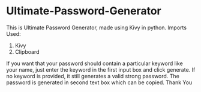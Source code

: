 # Ultimate-Password-Generator
This is Ultimate Password Generator, made using Kivy in python.
Imports Used:
1. Kivy
2. Clipboard

If you want that your password should contain a particular keyword like your name, just enter the keyword in the first input box and click generate. If no keyword is provided, it still generates a valid strong password.
The password is generated in second text box which can be copied.
Thank You
